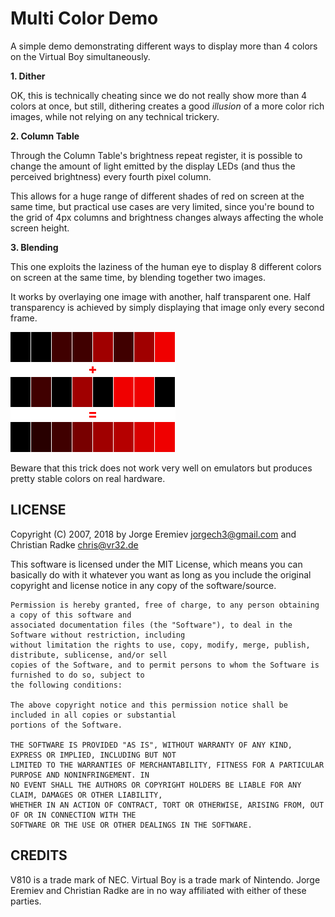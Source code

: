 Multi Color Demo
================

A simple demo demonstrating different ways to display more than 4 colors on the Virtual Boy simultaneously.

**1. Dither**

OK, this is technically cheating since we do not really show more than 4 colors at once, but still, dithering creates a good *illusion* of a more color rich images, while not relying on any technical trickery.

**2. Column Table**

Through the Column Table's brightness repeat register, it is possible to change the amount of light emitted by the display LEDs (and thus the perceived brightness) every fourth pixel column. 

This allows for a huge range of different shades of red on screen at the same time, but practical use cases are very limited, since you're bound to the grid of 4px columns and brightness changes always affecting the whole screen height. 
 
**3. Blending**

This one exploits the laziness of the human eye to display 8 different colors on screen at the same time, by blending together two images. 

It works by overlaying one image with another, half transparent one. Half transparency is achieved by simply displaying that image only every second frame.

![Blending Composition](blending.png)

Beware that this trick does not work very well on emulators but produces pretty stable colors on real hardware. 


LICENSE
-------

Copyright (C) 2007, 2018 by Jorge Eremiev <jorgech3@gmail.com> and Christian Radke <chris@vr32.de>

This software is licensed under the MIT License, which means you can basically do with it whatever you
want as long as you include the original copyright and license notice in any copy of the software/source.

	Permission is hereby granted, free of charge, to any person obtaining a copy of this software and
	associated documentation files (the "Software"), to deal in the Software without restriction, including
	without limitation the rights to use, copy, modify, merge, publish, distribute, sublicense, and/or sell
	copies of the Software, and to permit persons to whom the Software is furnished to do so, subject to
	the following conditions:

	The above copyright notice and this permission notice shall be included in all copies or substantial
	portions of the Software.

	THE SOFTWARE IS PROVIDED "AS IS", WITHOUT WARRANTY OF ANY KIND, EXPRESS OR IMPLIED, INCLUDING BUT NOT
	LIMITED TO THE WARRANTIES OF MERCHANTABILITY, FITNESS FOR A PARTICULAR PURPOSE AND NONINFRINGEMENT. IN
	NO EVENT SHALL THE AUTHORS OR COPYRIGHT HOLDERS BE LIABLE FOR ANY CLAIM, DAMAGES OR OTHER LIABILITY,
	WHETHER IN AN ACTION OF CONTRACT, TORT OR OTHERWISE, ARISING FROM, OUT OF OR IN CONNECTION WITH THE
	SOFTWARE OR THE USE OR OTHER DEALINGS IN THE SOFTWARE.


CREDITS
-------

V810 is a trade mark of NEC. Virtual Boy is a trade mark of Nintendo.
Jorge Eremiev and Christian Radke are in no way affiliated with either of these parties.
